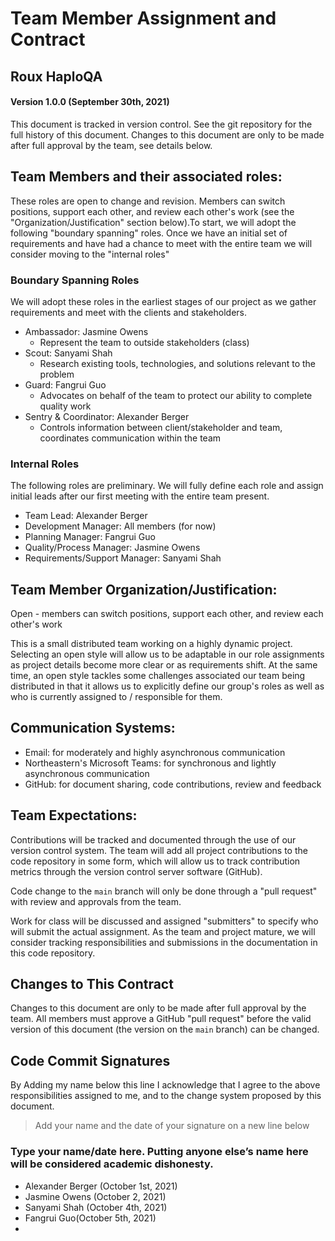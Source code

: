 # Team Member Assignment and Contract 
## Roux HaploQA
#### Version 1.0.0 (September 30th, 2021)
This document is tracked in version control. See the git repository for the full history of this 
document. Changes to this document are only to be made after full approval by the team, see details
below.

## Team Members and their associated roles: 
These roles are open to change and revision. Members can switch positions, support each other, 
and review each other's work (see the "Organization/Justification" section below).To start, we will
adopt the following "boundary spanning" roles. Once we have an initial set of requirements and have
had a chance to meet with the entire team we will consider moving to the "internal roles"

### Boundary Spanning Roles
We will adopt these roles in the earliest stages of our project as we gather requirements and meet
with the clients and stakeholders.

- Ambassador: Jasmine Owens
  - Represent the team to outside stakeholders (class)
- Scout: Sanyami Shah
  - Research existing tools, technologies, and solutions relevant to the problem
- Guard: Fangrui Guo
  - Advocates on behalf of the team to protect our ability to complete quality work 
- Sentry & Coordinator: Alexander Berger
  - Controls information between client/stakeholder and team, coordinates communication 
  within the team 

### Internal Roles
The following roles are preliminary. We will fully define each role and assign initial leads after
our first meeting with the entire team present.
- Team Lead: Alexander Berger
- Development Manager: All members (for now)
- Planning Manager: Fangrui Guo
- Quality/Process Manager: Jasmine Owens
- Requirements/Support Manager: Sanyami Shah

## Team Member Organization/Justification:
Open - members can switch positions, support each other, and review each other's work

This is a small distributed team working on a highly dynamic project. Selecting an open style 
will allow us to be adaptable in our role assignments as project details become more clear or as 
requirements shift. At the same time, an open style tackles some challenges associated our team
being distributed in that it allows us to explicitly define our group's roles as well as who is 
currently assigned to / responsible for them.

## Communication Systems:
- Email: for moderately and highly asynchronous communication
- Northeastern's Microsoft Teams: for synchronous and lightly asynchronous communication
- GitHub: for document sharing, code contributions, review and feedback

## Team Expectations: 
Contributions will be tracked and documented through the use of our version control system. The team
will add all project contributions to the code repository in some form, which will allow us to track
contribution metrics through the version control server software (GitHub). 

Code change to the `main` branch will only be done through a "pull request" with review and 
approvals from the team. 

Work for class will be discussed and assigned "submitters" to specify who will submit the actual 
assignment. As the team and project mature, we will consider tracking responsibilities and 
submissions in the documentation in this code repository.

## Changes to This Contract
Changes to this document are only to be made after full approval by the team. All members must
approve a GitHub "pull request" before the valid version of this document (the version on the `main`
branch) can be changed. 

## Code Commit Signatures

By Adding my name below this line I acknowledge that I agree to the above responsibilities assigned 
to me, and to the change system proposed by this document. 

> Add your name and the date of your signature on a new line below

### Type your name/date here. Putting anyone else’s name here will be considered academic dishonesty. 
- Alexander Berger (October 1st, 2021)
- Jasmine Owens (October 2, 2021)
- Sanyami Shah (October 4th, 2021)
- Fangrui Guo(October 5th, 2021)
-
